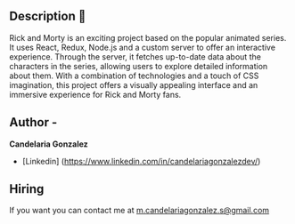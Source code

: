 ## Description 🍁

  Rick and Morty is an exciting project based on the popular animated series. It uses React, Redux, Node.js and a custom server to offer an interactive experience. Through the server, it fetches up-to-date data about the characters in the series, allowing users to explore detailed information about them. With a combination of technologies and a touch of CSS imagination, this project offers a visually appealing interface and an immersive experience for Rick and Morty fans.


## Author -
**Candelaria Gonzalez**

* [Linkedin] (https://www.linkedin.com/in/candelariagonzalezdev/)

## Hiring
If you want you can contact me at m.candelariagonzalez.s@gmail.com
